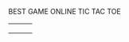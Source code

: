 <!DOCTYPE html>
<html lang="en">
<head>
    <meta charset="UTF-8">
    <meta name="viewport" content="width=device-width, initial-scale=1.0">
    <title>Play Tic Tac Online</title>
    <p>BEST GAME ONLINE TIC TAC TOE</p>
    <link rel="stylesheet" href="./Css/game.css">
</head>
<body id="body">
    <!-- This container is needed to overlay our canvas over our tabl.-->
    <div class="center-container">
        <!--NOTE: Canvas width and height must be within the element.-->
        <canvas id="win-lines" width="608" height="608"></canvas>
        <table>
            <tr>
                <td id="0" onclick="placeXOrO('0')"></td>
                <td id="1" onclick="placeXOrO('1')"></td>
                <td id="2" onclick="placeXOrO('2')"></td>
            </tr>
            <tr>
                <td id="3" onclick="placeXOrO('3')"></td>
                <td id="4" onclick="placeXOrO('4')"></td>
                <td id="5" onclick="placeXOrO('5')"></td>
            </tr>
            <tr>
                <td id="6" onclick="placeXOrO('6')"></td>
                <td id="7" onclick="placeXOrO('7')"></td>
                <td id="8" onclick="placeXOrO('8')"></td>
            </tr>
        </table>
    </div>
    
</body>
</html>
